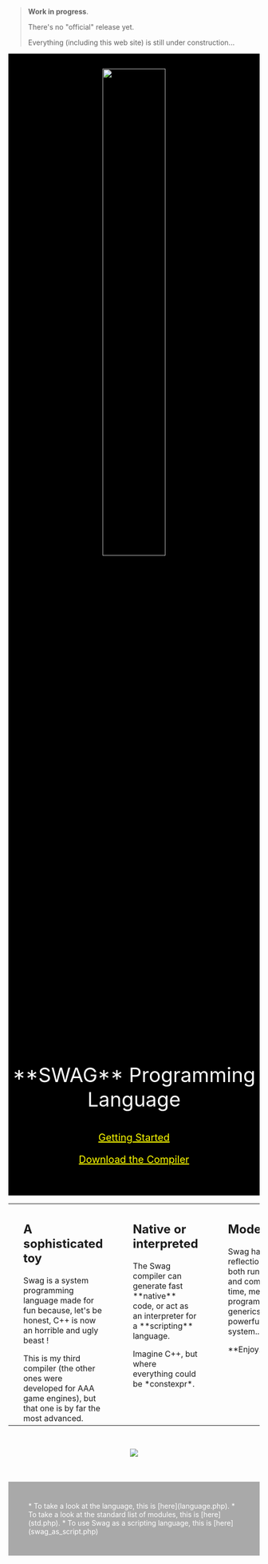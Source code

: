 > **Work in progress**. 
>
> There's no "official" release yet. 
>
> Everything (including this web site) is still under construction...

<div style="background-color:Black">

<p align="center" style="padding-top:30px;">
    <img src="imgs/swag_logo.png" width=50%>
</p>
<p align="center" style="color:white;font-size:40px;">
**SWAG** Programming Language
</p>

<div style="margin-top:40px;padding-bottom:40px;color:White;font-size:20px;">
<p align="center"><a href="getting_started.php" style="color:Yellow;">Getting Started</a></p>
<p align="center"><a href="https://github.com/swag-lang/swag/releases" style="color:Yellow;">Download the Compiler</a></p>
</div>

</div>

<table style="table-layout: fixed;">
<tr>

<td width=33% style="vertical-align:top;padding-left:30px;;padding-right:30px;">
<h2>A sophisticated toy</h2>
<p>Swag is a system programming language made for fun because, let's be honest, C++ is now an horrible and ugly beast !</p>
This is my third compiler (the other ones were developed for AAA game engines), but that one is by far the most advanced.
</td>

<td width=33% style="vertical-align:top;padding-left:30px;;padding-right:30px;">
<h2>Native or interpreted</h2>
<p>The Swag compiler can generate fast **native** code, or act as an interpreter for a **scripting** language.</p>
Imagine C++, but where everything could be *constexpr*.
</td>

<td width=33% style="vertical-align:top;padding-left:30px;;padding-right:30px;">
<h2>Modern</h2>
<p>Swag has type reflection at both runtime and compile time, meta programmation, generics, a powerful macro system...</p>
**Enjoy.**
</td>

</tr>
</table>

<p align="center" style="padding-top:30px;">
    <img src="imgs/syntax.png">
</p>

<div style="margin-top:50px;background-color:DarkGray;color:white;padding:40px;">
* To take a look at the language, this is [here](language.php).
* To take a look at the standard list of modules, this is [here](std.php).
* To use Swag as a scripting language, this is [here](swag_as_script.php)
</div>
